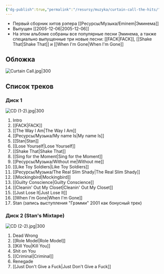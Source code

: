 ```yaml
---
{"dg-publish":true,"permalink":"/resursy/muzyka/curtain-call-the-hits/","tags":["Музыка"]}
---
```


- Первый сборник хитов рэпера [[Ресурсы/Музыка/Eminem\|Эминема]]
- Выпущен [[2005-12-06\|2005-12-06]] 
- На этом альбоме собраны все популярные песни Эминема, а также специально выпущенные три новые песни: [[FACK\|FACK]], [[Shake That\|Shake That]] и [[When I'm Gone\|When I'm Gone]] 
## Обложка
![Curtain Call.jpg|300](/img/user/%D0%90%D1%80%D1%85%D0%B8%D0%B2/%D0%9A%D1%8D%D1%88/Curtain%20Call.jpg)
## Список треков 
### Диск 1 
![CD (1-2).jpg|300](/img/user/%D0%90%D1%80%D1%85%D0%B8%D0%B2/%D0%9A%D1%8D%D1%88/CD%20(1-2).jpg)
1. Intro
2. [[FACK\|FACK]]
3. [[The Way I Am\|The Way I Am]] 
4. [[Ресурсы/Музыка/My name Is\|My name Is]] 
5. [[Stan\|Stan]] 
6. [[Lose Yourself\|Lose Yourself]]
7. [[Shake That\|Shake That]]
8. [[Sing for the Moment\|Sing for the Moment]] 
9. [[Ресурсы/Музыка/Without me\|Without me]]
10. [[Like Toy Soldiers\|Like Toy Soldiers]] 
11. [[Ресурсы/Музыка/The Real Slim Shady\|The Real Slim Shady]] 
12. [[Mockingbird\|Mockingbird]]
13. [[Guilty Conscience\|Guilty Conscience]] 
14. [[Cleanin' Out My Closet\|Cleanin' Out My Closet]] 
15. [[Just Lose It\|Just Lose It]] 
16. [[When I'm Gone\|When I'm Gone]]
17. Stan (запись выступления "Грэмми" 2001 как бонусный трек)
### Диск 2 (Stan's Mixtape)
![CD (2-2).jpg|300](/img/user/%D0%90%D1%80%D1%85%D0%B8%D0%B2/%D0%9A%D1%8D%D1%88/CD%20(2-2).jpg)
1. Dead Wrong 
2. [[Role Model\|Role Model]] 
3. [[Kill You\|Kill You]] 
4. Shit on You 
5. [[Criminal\|Criminal]] 
6. Renegade
7. [[Just Don't Give a Fuck\|Just Don't Give a Fuck]] 